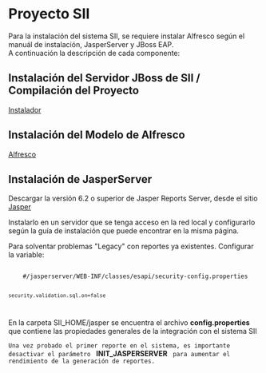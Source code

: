 # Proyecto SII

Para la instalación del sistema SII, se requiere instalar Alfresco según el manuál de instalación, JasperServer y JBoss EAP.<br/>
A continuación la descripción de cada componente:

## Instalación del Servidor JBoss de SII / Compilación del Proyecto
[Instalador]: ./Install.md "Guía de Instalación"
[Instalador][]

## Instalación del Modelo de Alfresco
[Alfresco]: ./alfresco/Instalacion.md "Instalación del Modelo de Alfresco"
[Alfresco][]

## Instalación de JasperServer
[Jasper]: http://community.jaspersoft.com/project/jasperreports-server/releases
Descargar la versión 6.2 o superior de Jasper Reports Server, desde el sitio [Jasper][]

Instalarlo en un servidor que se tenga acceso en la red local y configurarlo según la guía de instalación que puede encontrar en la misma página.

Para solventar problemas "Legacy" con reportes ya existentes. Configurar la variable:

<code>
    #/jasperserver/WEB-INF/classes/esapi/security-config.properties
     
    security.validation.sql.on=false 
</code>

En la carpeta SII_HOME/jasper se encuentra el archivo **config.properties** que contiene las propiedades generales de la integración con el sistema SII

`Una vez probado el primer reporte en el sistema, es importante desactivar el parámetro ` **INIT_JASPERSERVER** ` para aumentar el rendimiento de la generación de reportes.`